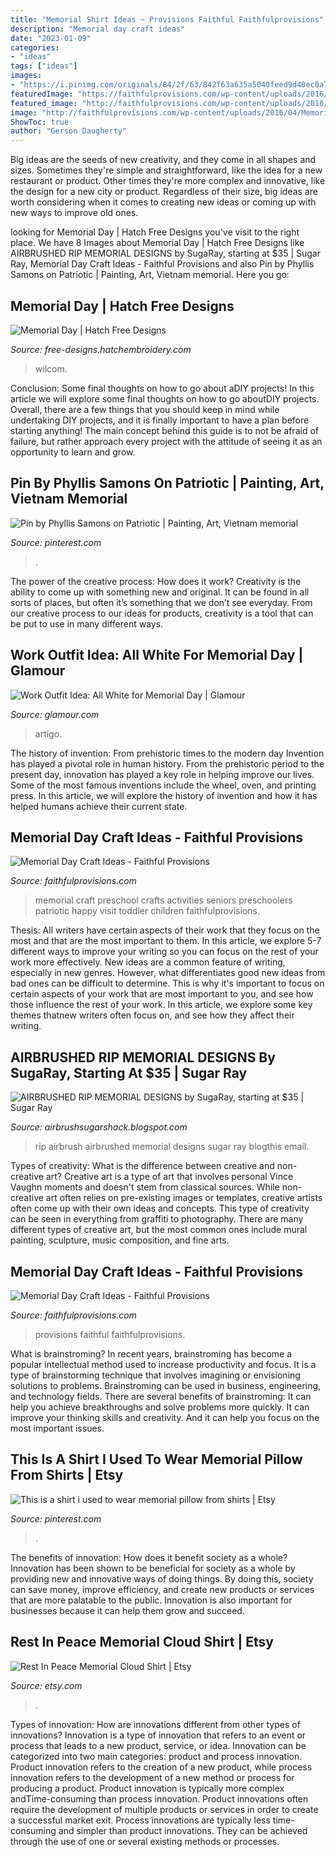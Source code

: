 ```yaml
---
title: "Memorial Shirt Ideas ~ Provisions Faithful Faithfulprovisions"
description: "Memorial day craft ideas"
date: "2023-01-09"
categories:
- "ideas"
tags: ["ideas"]
images:
- "https://i.pinimg.com/originals/84/2f/63/842f63a635a5040feed9d40ec0a7f3a0.jpg"
featuredImage: "https://faithfulprovisions.com/wp-content/uploads/2016/04/Memorial-Day-683x1024.jpg"
featured_image: "http://faithfulprovisions.com/wp-content/uploads/2016/04/Memorial-Day.jpg"
image: "http://faithfulprovisions.com/wp-content/uploads/2016/04/Memorial-Day.jpg"
ShowToc: true
author: "Gerson Daugherty"
---
```



Big ideas are the seeds of new creativity, and they come in all shapes and sizes. Sometimes they're simple and straightforward, like the idea for a new restaurant or product. Other times they're more complex and innovative, like the design for a new city or product. Regardless of their size, big ideas are worth considering when it comes to creating new ideas or coming up with new ways to improve old ones.

	

		
looking for Memorial Day | Hatch Free Designs you've visit to the right place. We have 8 Images about Memorial Day | Hatch Free Designs like AIRBRUSHED RIP MEMORIAL DESIGNS by SugaRay, starting at $35 | Sugar Ray, Memorial Day Craft Ideas - Faithful Provisions and also Pin by Phyllis Samons on Patriotic | Painting, Art, Vietnam memorial. Here you go:
		
    
## Memorial Day | Hatch Free Designs

<img loading=lazy src="https://free-designs.hatchembroidery.com/wp-content/uploads/2019/12/Memorial_Day_design_image_800x530.jpg" onerror="this.onerror=null;this.src='https://tse2.mm.bing.net/th?id=OIP.ePrLpvEzqmsxd9Q4-e6YJQHaE6&amp;pid=15.1';" alt="Memorial Day | Hatch Free Designs">

_Source: free-designs.hatchembroidery.com_

>wilcom. 

	

Conclusion: Some final thoughts on how to go about aDIY projects!
In this article we will explore some final thoughts on how to go aboutDIY projects. Overall, there are a few things that you should keep in mind while undertaking DIY projects, and it is finally important to have a plan before starting anything! The main concept behind this guide is to not be afraid of failure, but rather approach every project with the attitude of seeing it as an opportunity to learn and grow.

    
## Pin By Phyllis Samons On Patriotic | Painting, Art, Vietnam Memorial

<img loading=lazy src="https://i.pinimg.com/originals/ab/a9/ba/aba9bad4a3f774e950dbe5df1c23f973.jpg" onerror="this.onerror=null;this.src='https://tse2.mm.bing.net/th?id=OIP.nzkLEbwQWrXaU_-f9KvWmQHaE9&amp;pid=15.1';" alt="Pin by Phyllis Samons on Patriotic | Painting, Art, Vietnam memorial">

_Source: pinterest.com_

>. 

	

The power of the creative process: How does it work?
Creativity is the ability to come up with something new and original. It can be found in all sorts of places, but often it’s something that we don’t see everyday. From our creative process to our ideas for products, creativity is a tool that can be put to use in many different ways.

    
## Work Outfit Idea: All White For Memorial Day | Glamour

<img loading=lazy src="https://media.glamour.com/photos/5695d4db93ef4b09520efd3d/master/pass/fashion-2014-05-white-blouse-white-jeans-brown-sandals-main.jpg" onerror="this.onerror=null;this.src='https://tse4.mm.bing.net/th?id=OIP.NXlhAY_JIdfNdPaKnHaUuQHaLI&amp;pid=15.1';" alt="Work Outfit Idea: All White for Memorial Day | Glamour">

_Source: glamour.com_

>artigo. 

	

The history of invention: From prehistoric times to the modern day
Invention has played a pivotal role in human history. From the prehistoric period to the present day, innovation has played a key role in helping improve our lives. Some of the most famous inventions include the wheel, oven, and printing press. In this article, we will explore the history of invention and how it has helped humans achieve their current state.

    
## Memorial Day Craft Ideas - Faithful Provisions

<img loading=lazy src="http://faithfulprovisions.com/wp-content/uploads/2016/04/Memorial-Day.jpg" onerror="this.onerror=null;this.src='https://tse4.mm.bing.net/th?id=OIP.Jkp5ygvItuxBAvkwMKoMOAHaLG&amp;pid=15.1';" alt="Memorial Day Craft Ideas - Faithful Provisions">

_Source: faithfulprovisions.com_

>memorial craft preschool crafts activities seniors preschoolers patriotic happy visit toddler children faithfulprovisions. 

	

Thesis: All writers have certain aspects of their work that they focus on the most and that are the most important to them. In this article, we explore 5-7 different ways to improve your writing so you can focus on the rest of your work more effectively.
New ideas are a common feature of writing, especially in new genres. However, what differentiates good new ideas from bad ones can be difficult to determine. This is why it's important to focus on certain aspects of your work that are most important to you, and see how those influence the rest of your work. In this article, we explore some key themes thatnew writers often focus on, and see how they affect their writing.

    
## AIRBRUSHED RIP MEMORIAL DESIGNS By SugaRay, Starting At $35 | Sugar Ray

<img loading=lazy src="http://3.bp.blogspot.com/-E72s1f_1vY4/ULUZuqOKEpI/AAAAAAAAA18/MCB8qOgo8v4/s320/prints22.jpg" onerror="this.onerror=null;this.src='https://tse3.mm.bing.net/th?id=OIP.vPC7gYbfWKT3IQTCf_u_NAAAAA&amp;pid=15.1';" alt="AIRBRUSHED RIP MEMORIAL DESIGNS by SugaRay, starting at $35 | Sugar Ray">

_Source: airbrushsugarshack.blogspot.com_

>rip airbrush airbrushed memorial designs sugar ray blogthis email. 

	

Types of creativity: What is the difference between creative and non-creative art?
Creative art is a type of art that involves personal Vince Vaughn moments and doesn't stem from classical sources. While non-creative art often relies on pre-existing images or templates, creative artists often come up with their own ideas and concepts. This type of creativity can be seen in everything from graffiti to photography. There are many different types of creative art, but the most common ones include mural painting, sculpture, music composition, and fine arts.

    
## Memorial Day Craft Ideas - Faithful Provisions

<img loading=lazy src="https://faithfulprovisions.com/wp-content/uploads/2016/04/Memorial-Day-683x1024.jpg" onerror="this.onerror=null;this.src='https://tse4.mm.bing.net/th?id=OIP.6eM8L6-EHIyJdKNfPaIGKgHaLG&amp;pid=15.1';" alt="Memorial Day Craft Ideas - Faithful Provisions">

_Source: faithfulprovisions.com_

>provisions faithful faithfulprovisions. 

	

What is brainstroming?
In recent years, brainstroming has become a popular intellectual method used to increase productivity and focus. It is a type of brainstorming technique that involves imagining or envisioning solutions to problems. Brainstroming can be used in business, engineering, and technology fields.
There are several benefits of brainstroming: It can help you achieve breakthroughs and solve problems more quickly. It can improve your thinking skills and creativity. And it can help you focus on the most important issues.

    
## This Is A Shirt I Used To Wear Memorial Pillow From Shirts | Etsy

<img loading=lazy src="https://i.pinimg.com/originals/84/2f/63/842f63a635a5040feed9d40ec0a7f3a0.jpg" onerror="this.onerror=null;this.src='https://tse3.mm.bing.net/th?id=OIP.g21sWRWKi_EkvufsjPJzAwHaJ4&amp;pid=15.1';" alt="This is a shirt i used to wear memorial pillow from shirts | Etsy">

_Source: pinterest.com_

>. 

	

The benefits of innovation: How does it benefit society as a whole?
Innovation has been shown to be beneficial for society as a whole by providing new and innovative ways of doing things. By doing this, society can save money, improve efficiency, and create new products or services that are more palatable to the public. Innovation is also important for businesses because it can help them grow and succeed.

    
## Rest In Peace Memorial Cloud Shirt | Etsy

<img loading=lazy src="https://i.etsystatic.com/13886109/r/il/f86c23/2554353769/il_794xN.2554353769_1vv6.jpg" onerror="this.onerror=null;this.src='https://tse3.mm.bing.net/th?id=OIP.GrJKnQOj6HQwomKnRCmtIQHaHa&amp;pid=15.1';" alt="Rest In Peace Memorial Cloud Shirt | Etsy">

_Source: etsy.com_

>. 

	

Types of innovation: How are innovations different from other types of innovations?
Innovation is a type of innovation that refers to an event or process that leads to a new product, service, or idea. Innovation can be categorized into two main categories: product and process innovation. Product innovation refers to the creation of a new product, while process innovation refers to the development of a new method or process for producing a product. 
Product innovation is typically more complex andTime-consuming than process innovation. Product innovations often require the development of multiple products or services in order to create a successful market exit. Process innovations are typically less time-consuming and simpler than product innovations. They can be achieved through the use of one or several existing methods or processes.

